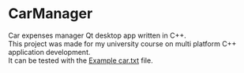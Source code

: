 # CarManager
Car expenses manager Qt desktop app written in C++.<br />
This project was made for my university course on multi platform C++ application development.<br />
It can be tested with the [Example car.txt](https://github.com/Adesz88/CarManager/blob/main/Example%20car.txt) file.
